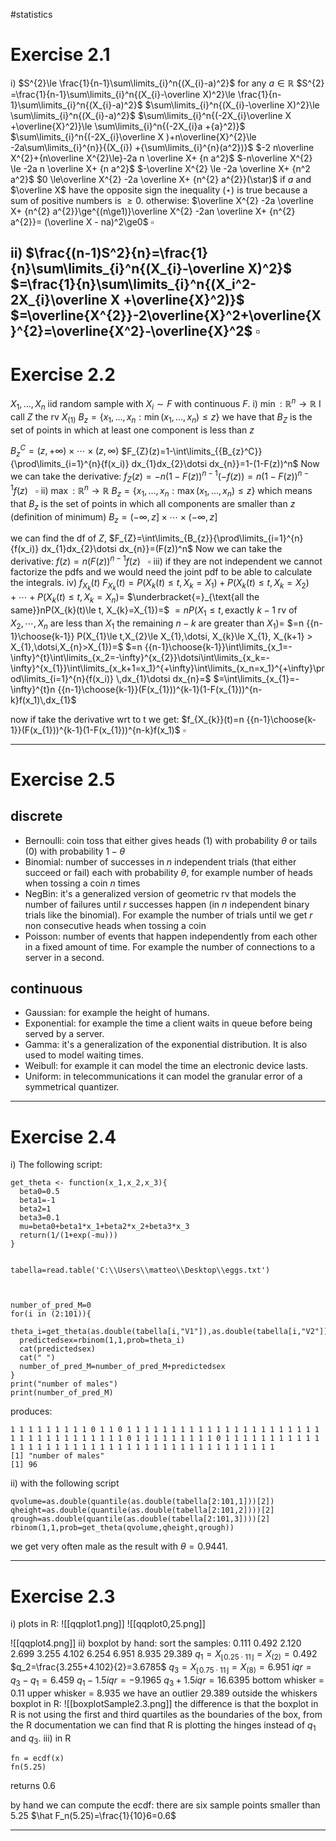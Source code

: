 #statistics 
# Exercise 2.1
i) $S^{2}\le \frac{1}{n-1}\sum\limits_{i}^n{(X_{i}-a)^2}$ for any $a\in\mathbb{R}$ 
$S^{2} =\frac{1}{n-1}\sum\limits_{i}^n{(X_{i}-\overline X)^2}\le \frac{1}{n-1}\sum\limits_{i}^n{(X_{i}-a)^2}$
$\sum\limits_{i}^n{(X_{i}-\overline X)^2}\le \sum\limits_{i}^n{(X_{i}-a)^2}$
$\sum\limits_{i}^n{(-2X_{i}\overline X +\overline{X}^2)}\le \sum\limits_{i}^n{(-2X_{i}a +{a}^2)}$
$\sum\limits_{i}^n{(-2X_{i}\overline X )+n\overline{X}^{2}\le -2a\sum\limits_{i}^{n}}{(X_{i}) +{\sum\limits_{i}^{n}(a^2})}$
$-2 n\overline X^{2}+{n\overline X^{2}\le}-2a n \overline X+ {n a^2}$
$-n\overline X^{2} \le -2a n \overline X+ {n a^2}$
$-\overline X^{2} \le -2a \overline X+ {n^2 a^2}$
$0 \le\overline X^{2} -2a \overline X+ {n^{2} a^{2}}(\star)$
if $a$ and $\overline X$ have the opposite sign the inequality $(\star)$ is true because a sum of positive numbers is $\ge 0$.
otherwise:
$\overline X^{2} -2a \overline X+ {n^{2} a^{2}}\ge^{(n\ge1)}\overline X^{2} -2an \overline X+ {n^{2} a^{2}}= (\overline X - na)^2\ge0$ $\square$ 

ii) $\frac{(n-1)S^2}{n}=\frac{1}{n}\sum\limits_{i}^n{(X_{i}-\overline X)^2}$
$=\frac{1}{n}\sum\limits_{i}^n{(X_i^2-2X_{i}\overline X +\overline{X}^2)}$
$=\overline{X^{2}}-2\overline{X}^2+\overline{X}^{2}=\overline{X^2}-\overline{X}^2$
$\square$
---
# Exercise 2.2
$X_1,\dots,X_{n}$ iid random sample with $X_{i} \sim F$ with continuous $F$.
i)
$\min:\mathbb R^{n}\to\mathbb R$ 
I call $Z$ the rv $X_{(1)}$ 
$B_z=\{x_1,\dots,x_n:\min(x_1,\dots,x_{n})\le z\}$
we have that $B_Z$ is the set of points in which at least one component is less than $z$  

${B_z}^C=(z,+\infty)\times\dotsi\times(z,\infty)$
$F_{Z}(z)=1-\int\limits_{{B_{z}^C}}{\prod\limits_{i=1}^{n}{f(x_i)} dx_{1}dx_{2}\dotsi dx_{n}}=1-(1-F(z))^n$ 
Now we can take the derivative:
$f_Z(z)=-n(1-F(z))^{n-1}(-f(z))=n(1-F(z))^{n-1}f(z)\ \ \ \square$
ii) 
$\max:\mathbb R^{n}\to\mathbb R$ 
$B_z=\{x_1,\dots,x_n:\max(x_1,\dots,x_{n})\le z\}$
which means that $B_z$ is the set of points in which all components are smaller than $z$ (definition of minimum)
$B_z=(-\infty,z]\times\dotsi\times(-\infty,z]$

we can find the df of $Z$, $F_{Z}=\int\limits_{B_{z}}{\prod\limits_{i=1}^{n}{f(x_i)} dx_{1}dx_{2}\dotsi dx_{n}}=(F(z))^n$ 
Now we can take the derivative:
$f(z)=n(F(z))^{n-1}f(z) \ \ \ \square$
iii) if they are not independent we cannot factorize the pdfs and we would need the joint pdf to be able to calculate the integrals.
iv) $f_{X_{k}}(t)$
$F_{X_{k}}(t)=P(X_{k}(t)\le t, X_{k}=X_{1})+P(X_{k}(t)\le t, X_{k}=X_{2})+\dotsi+P(X_{k}(t)\le t, X_{k}=X_{n})=$
$\underbracket{=}_{\text{all the same}}nP(X_{k}(t)\le t, X_{k}=X_{1})=$
$=nP(X_{1}\le t,\text{exactly }k-1\text{ rv of } X_2,\dotsi, X_{n} \text{ are less than } X_{1}\text{ the remaining } n-k \text{ are greater than } X_{1})=$
$=n {{n-1}\choose{k-1}} P(X_{1}\le t,X_{2}\le X_{1},\dotsi, X_{k}\le X_{1}, X_{k+1} > X_{1},\dotsi,X_{n}>X_{1})=$ 
$=n {{n-1}\choose{k-1}}\int\limits_{x_1=-\infty}^{t}\int\limits_{x_2=-\infty}^{x_{2}}\dotsi\int\limits_{x_k=-\infty}^{x_{1}}\int\limits_{x_k+1=x_1}^{+\infty}\int\limits_{x_n=x_1}^{+\infty}\prod\limits_{i=1}^{n}{f(x_i)} \,dx_{1}\dotsi dx_{n}=$
$=\int\limits_{x_{1}=-\infty}^{t}n {{n-1}\choose{k-1}}(F(x_{1}))^{k-1}(1-F(x_{1}))^{n-k}f(x_1)\,dx_{1}$

now if take the derivative wrt to t we get:
$f_{X_{k}}(t)=n {{n-1}\choose{k-1}}(F(x_{1}))^{k-1}(1-F(x_{1}))^{n-k}f(x_1)$
$\square$


---
# Exercise 2.5
## discrete
* Bernoulli: coin toss that either gives heads (1) with probability $\theta$ or tails (0) with probability $1-\theta$
* Binomial: number of successes in $n$ independent trials (that either succeed or fail) each with probability $\theta$, for example number of heads when tossing a coin $n$ times
* NegBin: it's a generalized version of geometric rv that models the number of failures until $r$ successes happen (in $n$ independent binary trials like the binomial). For example the number of trials until we get $r$ non consecutive heads when tossing a coin
* Poisson: number of events that happen independently from each other in a fixed amount of time. For example the number of connections to a server in a second.
## continuous
* Gaussian: for example the height of humans.
* Exponential: for example the time a client waits in queue before being served by a server.
* Gamma: it's a generalization of the exponential distribution. It is also used to model waiting times.
* Weibull: for example it can model the time an electronic device lasts.
* Uniform: in telecommunications it can model the granular error of a symmetrical quantizer.


---
# Exercise 2.4
i) The following script:
```
get_theta <- function(x_1,x_2,x_3){
  beta0=0.5
  beta1=-1
  beta2=1
  beta3=0.1
  mu=beta0+beta1*x_1+beta2*x_2+beta3*x_3
  return(1/(1+exp(-mu)))
}


tabella=read.table('C:\\Users\\matteo\\Desktop\\eggs.txt')



number_of_pred_M=0
for(i in (2:101)){
  theta_i=get_theta(as.double(tabella[i,"V1"]),as.double(tabella[i,"V2"]),as.double(tabella[i,"V3"]))
  predictedsex=rbinom(1,1,prob=theta_i)
  cat(predictedsex)
  cat(" ")
  number_of_pred_M=number_of_pred_M+predictedsex
}
print("number of males")
print(number_of_pred_M)
```

produces: 
```
1 1 1 1 1 1 1 1 1 0 1 1 0 1 1 1 1 1 1 1 1 1 1 1 1 1 1 1 1 1 1 1 1 1 1 1 1 1 1 1 1 1 1 1 1 1 1 1 0 1 1 1 1 1 1 1 1 1 0 1 1 1 1 1 1 1 1 1 1 1 1 1 1 1 1 1 1 1 1 1 1 1 1 1 1 1 1 1 1 1 1 1 1 1 1 1 1 1 1 1 
[1] "number of males"
[1] 96
```

ii) with the following script 
```
qvolume=as.double(quantile(as.double(tabella[2:101,1]))[2])
qheight=as.double(quantile(as.double(tabella[2:101,2])))[2]
qrough=as.double(quantile(as.double(tabella[2:101,3])))[2]
rbinom(1,1,prob=get_theta(qvolume,qheight,qrough))
```
we get very often male as the result with $\theta=0.9441$.

---

# Exercise 2.3

i) plots in R:
![[qqplot1.png]]
![[qqplot0,25.png]]

![[qqplot4.png]]
ii) 
boxplot by hand:
sort the samples: 0.111  0.492  2.120  2.699  3.255  4.102  6.254  6.951  8.935 29.389
$q_1=X_{\lfloor 0.25 \cdot 11 \rfloor}=X_{(2)}=0.492$
$q_2=\frac{3.255+4.102}{2}=3.6785$
$q_3=X_{\lfloor 0.75 \cdot 11 \rfloor}=X_{(8)}=6.951$
$iqr=q_3-q_1=6.459$
$q_1-1.5iqr=-9.1965$
$q_3+1.5iqr=16.6395$
bottom whisker = $0.11$
upper whisker = $8.935$ 
we have an outlier $29.389$ outside the whiskers 
boxplot in R:
![[boxplotSample2.3.png]]
the difference is that the boxplot in R is not using the first and third quartiles as the boundaries of the box, from the R documentation we can find that R is plotting the hinges instead of $q_1$ and $q_3$.
iii) in R
```
fn = ecdf(x)
fn(5.25)
```
returns 0.6


by hand we can compute the ecdf: there are six sample points smaller than $5.25$
$\hat F_n(5.25)=\frac{1}{10}6=0.6$

---
